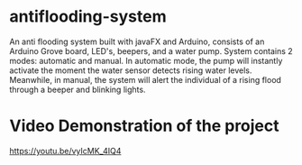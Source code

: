 # antiflooding-system
An anti flooding system built with javaFX and Arduino, consists of an Arduino Grove board, LED's, beepers, and a water pump. 
System contains 2 modes: automatic and manual. In automatic mode, the pump will instantly activate the moment the water sensor detects rising water levels.
Meanwhile, in manual, the system will alert the individual of a rising flood through a beeper and blinking lights. 

# Video Demonstration of the project
https://youtu.be/vyIcMK_4IQ4

